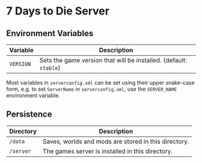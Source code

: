 # 7 Days to Die Server

## Environment Variables

| Variable  | Description                                                       |
|-----------|-------------------------------------------------------------------|
| `VERSION` | Sets the game version that will be installed. (default: `stable`) |

Most variables in `serverconfig.xml` can be set using their upper snake-case form, 
e.g. to set `ServerName` in `serverconfig.xml`, use the `SERVER_NAME` environment variable.

## Persistence

| Directory | Description                                          |
|-----------|------------------------------------------------------|
| `/data`   | Saves, worlds and mods are stored in this directory. |
| `/server` | The games server is installed in this directory.     |
